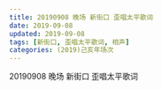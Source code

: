 ```yaml
---
title: 20190908 晚场 新街口 歪唱太平歌词
date: 2019-09-08
updated: 2019-09-08
tags: [新街口, 歪唱太平歌词, 相声]
categories: (2019)己亥年场次
---
```

20190908 晚场 新街口 歪唱太平歌词